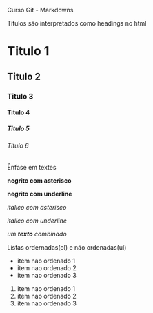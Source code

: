 Curso Git - Markdowns

Titulos são interpretados como headings no html
# Titulo 1
## Titulo 2
### Titulo 3
#### Titulo 4
##### Titulo 5
###### Titulo 6

Ênfase em textes

**negrito com asterisco**

__negrito com underline__

*italico com asterisco*

_italico com underline_

_um **texto** combinado_

Listas ordernadas(ol) e não ordenadas(ul)

* item nao ordenado 1
* item nao ordenado 2
* item nao ordenado 3

1. item nao ordenado 1
2. item nao ordenado 2
3. item nao ordenado 3
